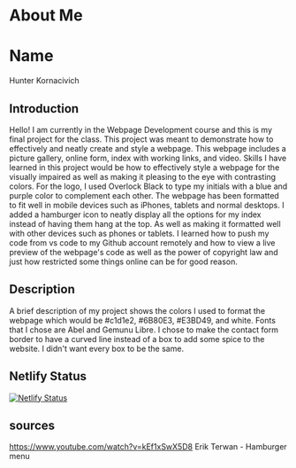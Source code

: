 # About Me

# Name
Hunter Kornacivich

## Introduction 
Hello! I am currently in the Webpage Development course and this is my final project for the class. This project was meant to demonstrate how to effectively and neatly create and style a webpage. This webpage includes a picture gallery, online form, index with working links, and video. Skills I have learned in this project would be how to effectively style a webpage for the visually impaired as well as making it pleasing to the eye with contrasting colors. For the logo, I used Overlock Black to type my initials with a blue and purple color to complement each other. The webpage has been formatted to fit well in mobile devices such as iPhones, tablets and normal desktops. I added a hamburger icon to neatly display all the options for my index instead of having them hang at the top. As well as making it formatted well with other devices such as phones or tablets. I learned how to push my code from vs code to my Github account remotely and how to view a live preview of the webpage's code as well as the power of copyright law and just how restricted some things online can be for good reason. 

## Description
A brief description of my project shows the colors I used to format the webpage which would be #c1d1e2, #6B80E3, #E3BD49, and white. Fonts that I chose are Abel and Gemunu Libre. I chose to make the contact form border to have a curved line instead of a box to add some spice to the website. I didn't want every box to be the same. 

## Netlify Status
[![Netlify Status](https://api.netlify.com/api/v1/badges/987af201-5e3e-46b3-a28a-d5ffaa709c4e/deploy-status)](https://app.netlify.com/sites/about-me-brinsar/deploys)

## sources
https://www.youtube.com/watch?v=kEf1xSwX5D8
Erik Terwan - Hamburger menu